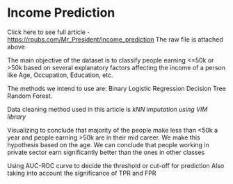 # Income Prediction

Click here to see full article - https://rpubs.com/Mr_President/income_prediction
The raw file is attached above

The main objective of the dataset is to classify people earning <=50k or >50k based on several explanatory factors affecting the income of a person like Age, Occupation, Education, etc. 

The methods we intend to use are: Binary Logistic Regression Decision Tree Random Forest. 

Data cleaning method used in this article is *kNN imputation using VIM library*

Visualizing to conclude that majority of the people make less than <50k a year and people earning >50k are in their mid career. We make this hypothesis based on the age.
We can conclude that people working in private sector earn significantly better than the ones in other classes

Using AUC-ROC curve to decide the threshold or cut-off for prediction
Also taking into account the significance of TPR and FPR

